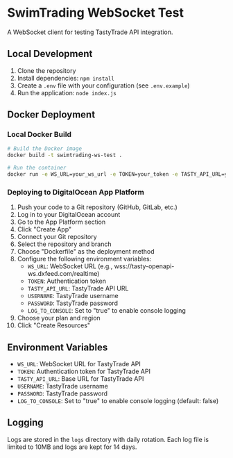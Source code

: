 # SwimTrading WebSocket Test

A WebSocket client for testing TastyTrade API integration.

## Local Development

1. Clone the repository
2. Install dependencies: `npm install`
3. Create a `.env` file with your configuration (see `.env.example`)
4. Run the application: `node index.js`

## Docker Deployment

### Local Docker Build

```bash
# Build the Docker image
docker build -t swimtrading-ws-test .

# Run the container
docker run -e WS_URL=your_ws_url -e TOKEN=your_token -e TASTY_API_URL=your_api_url swimtrading-ws-test
```

### Deploying to DigitalOcean App Platform

1. Push your code to a Git repository (GitHub, GitLab, etc.)
2. Log in to your DigitalOcean account
3. Go to the App Platform section
4. Click "Create App"
5. Connect your Git repository
6. Select the repository and branch
7. Choose "Dockerfile" as the deployment method
8. Configure the following environment variables:
   - `WS_URL`: WebSocket URL (e.g., wss://tasty-openapi-ws.dxfeed.com/realtime)
   - `TOKEN`: Authentication token
   - `TASTY_API_URL`: TastyTrade API URL
   - `USERNAME`: TastyTrade username
   - `PASSWORD`: TastyTrade password
   - `LOG_TO_CONSOLE`: Set to "true" to enable console logging
9. Choose your plan and region
10. Click "Create Resources"

## Environment Variables

- `WS_URL`: WebSocket URL for TastyTrade API
- `TOKEN`: Authentication token for TastyTrade API
- `TASTY_API_URL`: Base URL for TastyTrade API
- `USERNAME`: TastyTrade username
- `PASSWORD`: TastyTrade password
- `LOG_TO_CONSOLE`: Set to "true" to enable console logging (default: false)

## Logging

Logs are stored in the `logs` directory with daily rotation. Each log file is limited to 10MB and logs are kept for 14 days. 